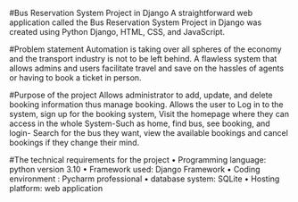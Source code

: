 #Bus Reservation System Project in Django
A straightforward web application called the Bus Reservation System Project in Django was created using Python Django, HTML, CSS, and JavaScript.

#Problem statement
Automation is taking over all spheres of the economy and the transport industry is not to be left behind. A flawless system that allows admins and users facilitate travel and save on the hassles of agents or having to book a ticket in person.


#Purpose of the project
Allows administrator to add, update, and delete booking information thus manage booking.
Allows the user to Log in to the system, sign up for the booking system, Visit the homepage where they can access in the whole System-Such as home, find bus, see booking, and login- Search for the bus they want, view the available bookings and cancel bookings if they change their mind.


#The technical requirements for the project
•	Programming language:   python version 3.10
•	Framework used: Django Framework
•	Coding environment : Pycharm professional
•	database system: SQLite
•	Hosting platform: web application


